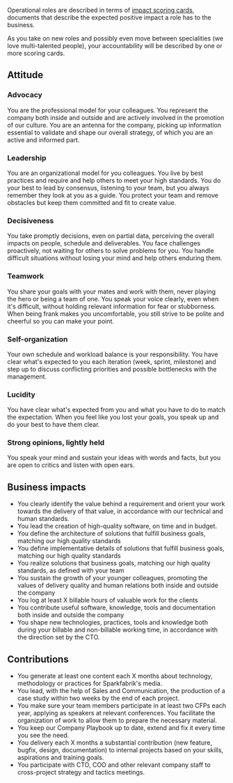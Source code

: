 Operational roles are described in terms of [impact scoring cards](/job-roles/impact-scoring-cards.md), documents that describe the expected positive impact a role has to the business.

As you take on new roles and possibly even move between specialities (we love multi-talented people), your accountability will be described by one or more scoring cards.

## Attitude

### Advocacy

You are the professional model for your colleagues. You represent the company both inside and outside and are actively involved in the promotion of our culture. You are an antenna for the company, picking up information essential to validate and shape our overall strategy, of which you are an active and informed part.

### Leadership

You are an organizational model for you colleagues. You live by best practices and require and help others to meet your high standards. You do your best to lead by consensus, listening to your team, but you always remember they look at you as a guide. You protect your team and remove obstacles but keep them committed and fit to create value.

### Decisiveness

You take promptly decisions, even on partial data, perceiving the overall impacts on people, schedule and deliverables. You face challenges proactively, not waiting for others to solve problems for you. You handle difficult situations without losing your mind and help others enduring them.

### Teamwork

You share your goals with your mates and work with them, never playing the hero or being a team of one. You speak your voice clearly, even when it's difficult, without holding relevant information for fear or stubborness. When being frank makes you uncomfortable, you still strive to be polite and cheerful so you can make your point.

### Self-organization

Your own schedule and workload balance is your responsibility. You have clear what's expected to you each iteration (week, sprint, milestone) and step up to discuss conflicting priorities and possible bottlenecks with the management.

### Lucidity

You have clear what's expected from you and what you have to do to match the expectation. When you feel like you lost your goals, you speak up and do your best to have them clear.

### Strong opinions, lightly held

You speak your mind and sustain your ideas with words and facts, but you are open to critics and listen with open ears.

## Business impacts

* You clearly identify the value behind a requirement and orient your work towards the delivery of that value, in accordance with our technical and human standards.
* You lead the creation of high-quality software, on time and in budget.
* You define the architecture of solutions that fulfill business goals, matching our high quality standards
* You define implementative details of solutions that fulfill business goals, matching our high quality standards
* You realize solutions that business goals, matching our high quality standards, as defined with your team
* You sustain the growth of your younger colleagues, promoting the values of delivery quality and human relations both inside and outside the company
* You log at least X billable hours of valuable work for the clients
* You contribute useful software, knowledge, tools and documentation both inside and outside the company
* You shape new technologies, practices, tools and knowledge both during your billable and non-billable working time, in accordance with the direction set by the CTO.

## Contributions

* You generate at least one content each X months about technology, methodology or practices for Sparkfabrik's media.
* You lead, with the help of Sales and Communication, the production of a case study within two weeks by the end of each project.
* You make sure your team members participate in at least two CFPs each year, applying as speakers at relevant conferences. You facilitate the organization of work to allow them to prepare the necessary material.
* You keep our Company Playbook up to date, extend and fix it every time you see the need.
* You delivery each X months a substantial contribution (new feature, bugfix, design, documentation) to internal projects based on your skills, aspirations and training goals.
* You participate with CTO, COO and other relevant company staff to cross-project strategy and tactics meetings.
